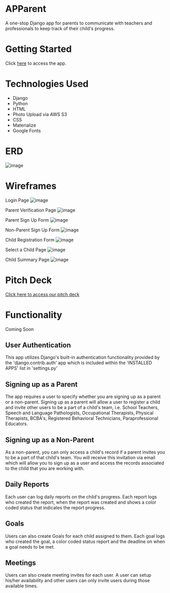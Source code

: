 # APParent
A one-stop Django app for parents to communicate with teachers and professionals to keep track of their child's progress.

# Getting Started
Click [here](http://apparent.herokuapp.com/) to access the app.

# Technologies Used
* Django
* Python
* HTML
* Photo Upload via AWS S3
* CSS
* Materialize
* Google Fonts

# ERD
![image](https://i.imgur.com/bm765lt.png)

# Wireframes 
Login Page
![image](https://i.imgur.com/0cNhzY5.png)

Parent Verification Page
![image](https://i.imgur.com/HiCn0WF.png)

Parent Sign Up Form
![image](https://i.imgur.com/sGRjqsf.png)

Non-Parent Sign Up Form
![image](https://i.imgur.com/47litgD.png)

Child Registration Form
![image](https://i.imgur.com/Mvdh3hk.png)

Select a Child Page
![image](https://i.imgur.com/cOn2GSc.png)

Child Summary Page
![image](https://i.imgur.com/ydysIBD.png)

# Pitch Deck
[Click here to access our pitch deck](https://docs.google.com/presentation/d/1WUmGvr7uZbOqYtDaF9uMTxjoTmfDJF2cADpD9a2oUGU/edit#slide=id.gcb9a0b074_1_0)

# Functionality
Coming Soon

## User Authentication
This app utilizes Django's built-in authentication functionality provided by the 'django.contrib.auth' app which is included within the 'INSTALLED APPS' list in 'settings.py'

## Signing up as a Parent
The app requires a user to specify whether you are signing up as a parent or a non-parent.  Signing up as a parent will allow a user to register a child and invite other users to be a part of a child's team, i.e. School Teachers, Speech and Language Pathologists, Occupational Therapists, Physical Therapists, BCBA's, Registered Behavioral Technicians, Paraprofessional Educators.

## Signing up as a Non-Parent
As a non-parent, you can only access a child's record if a parent invites you to be a part of that child's team.  You will receive this invitation via email which will allow you to sign up as a user and access the records associated to the child that you are working with.

## Daily Reports
Each user can log daily reports on the child's progress.  Each report logs who created the report, when the report was created and shows a color coded status that indicates the report progress.

## Goals
Users can also create Goals for each child assigned to them.  Each goal logs who created the goal, a color coded status report and the deadline on when a goal needs to be met.

## Meetings
Users can also create meeting invites for each user.  A user can setup his/her availability and other users can only invite users during those available times.






